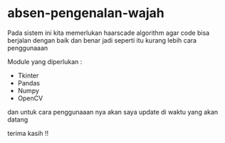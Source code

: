 # absen-pengenalan-wajah
Pada sistem ini kita memerlukan haarscade algorithm agar code bisa berjalan dengan baik  dan benar jadi seperti itu kurang lebih cara penggunaaan

Module yang diperlukan :

- Tkinter 
- Pandas
- Numpy 
- OpenCV 

dan untuk cara penggunaaan nya akan saya update di waktu yang akan datang 

terima kasih !!

